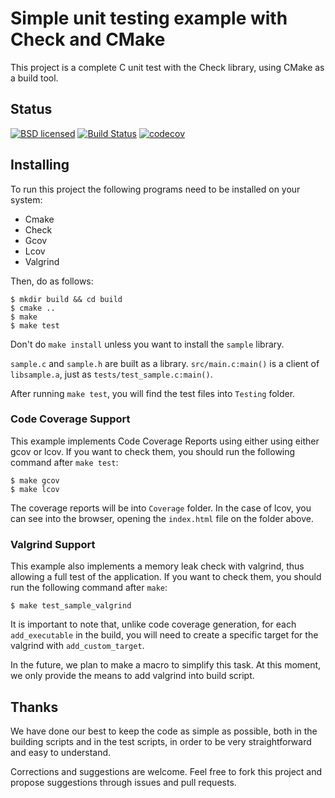 # Simple unit testing example with Check and CMake

This project is a complete C unit test with the Check library, using CMake as
a build tool.

## Status

[![BSD licensed](https://img.shields.io/github/license/vndmtrx/check-cmake-example.svg)](https://github.com/vndmtrx/check-cmake-example/blob/master/LICENSE)
[![Build Status](https://travis-ci.org/vndmtrx/check-cmake-example.svg?branch=master)](https://travis-ci.org/vndmtrx/check-cmake-example)
[![codecov](https://img.shields.io/codecov/c/github/vndmtrx/check-cmake-example.svg)](https://codecov.io/gh/vndmtrx/check-cmake-example)

## Installing

To run this project the following programs need to be installed on your system:
- Cmake
- Check
- Gcov
- Lcov
- Valgrind

Then, do as follows:

```
$ mkdir build && cd build
$ cmake ..
$ make
$ make test
```

Don't do `make install` unless you want to install the `sample` library.

`sample.c` and `sample.h` are built as a library. `src/main.c:main()` is a
client of `libsample.a`, just as `tests/test_sample.c:main()`.

After running `make test`, you will find the test files into `Testing` folder.

### Code Coverage Support

This example implements Code Coverage Reports using either using either gcov or lcov.
If you want to check them, you should run the following command after `make test`:

```
$ make gcov
$ make lcov
```

The coverage reports will be into `Coverage` folder. In the case of lcov, you
can see into the browser, opening the `index.html` file on the folder above.

### Valgrind Support

This example also implements a memory leak check with valgrind, thus allowing
a full test of the application. If you want to check them, you
should run the following command after `make`:

```
$ make test_sample_valgrind
```

It is important to note that, unlike code coverage generation, for each
`add_executable` in the build, you will need to create a specific target for the
valgrind with `add_custom_target`.

In the future, we plan to make a macro to simplify this task. At this moment, we
only provide the means to add valgrind into build script.

## Thanks

We have done our best to keep the code as simple as possible, both in the
building scripts and in the test scripts, in order to be very straightforward
and easy to understand.

Corrections and suggestions are welcome. Feel free to fork this project and
propose suggestions through issues and pull requests.
